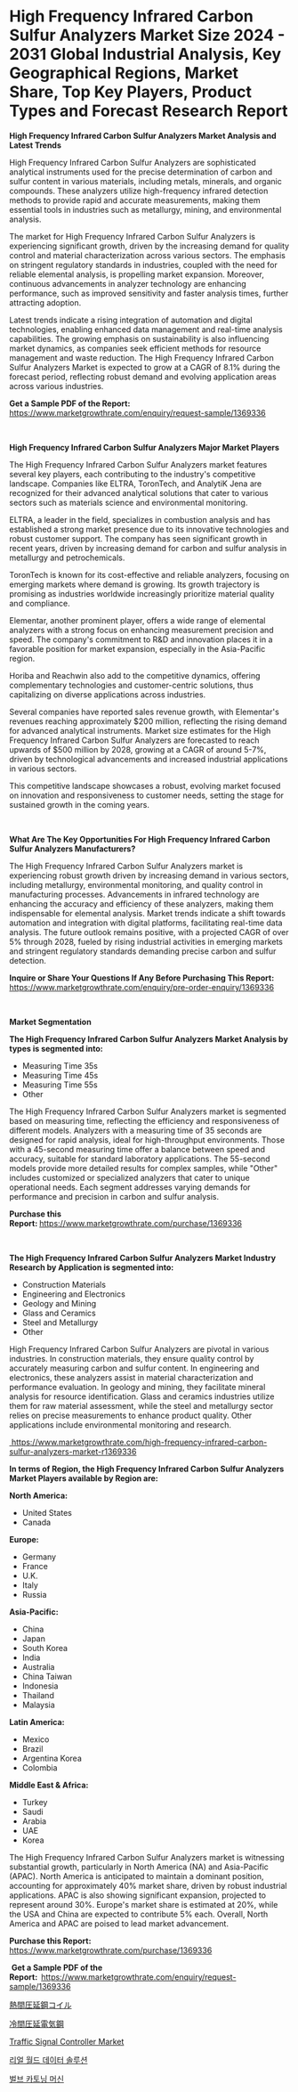 <p><h1>High Frequency Infrared Carbon Sulfur Analyzers Market Size 2024 - 2031 Global Industrial Analysis, Key Geographical Regions, Market Share, Top Key Players, Product Types and Forecast Research Report</h1></p><p><strong>High Frequency Infrared Carbon Sulfur Analyzers Market Analysis and Latest Trends</strong></p>
<p><p>High Frequency Infrared Carbon Sulfur Analyzers are sophisticated analytical instruments used for the precise determination of carbon and sulfur content in various materials, including metals, minerals, and organic compounds. These analyzers utilize high-frequency infrared detection methods to provide rapid and accurate measurements, making them essential tools in industries such as metallurgy, mining, and environmental analysis.</p><p>The market for High Frequency Infrared Carbon Sulfur Analyzers is experiencing significant growth, driven by the increasing demand for quality control and material characterization across various sectors. The emphasis on stringent regulatory standards in industries, coupled with the need for reliable elemental analysis, is propelling market expansion. Moreover, continuous advancements in analyzer technology are enhancing performance, such as improved sensitivity and faster analysis times, further attracting adoption.</p><p>Latest trends indicate a rising integration of automation and digital technologies, enabling enhanced data management and real-time analysis capabilities. The growing emphasis on sustainability is also influencing market dynamics, as companies seek efficient methods for resource management and waste reduction. The High Frequency Infrared Carbon Sulfur Analyzers Market is expected to grow at a CAGR of 8.1% during the forecast period, reflecting robust demand and evolving application areas across various industries.</p></p>
<p><strong>Get a Sample PDF of the Report:&nbsp;</strong> <a href="https://www.marketgrowthrate.com/enquiry/request-sample/1369336">https://www.marketgrowthrate.com/enquiry/request-sample/1369336</a></p>
<p>&nbsp;</p>
<p><strong>High Frequency Infrared Carbon Sulfur Analyzers Major Market Players</strong></p>
<p><p>The High Frequency Infrared Carbon Sulfur Analyzers market features several key players, each contributing to the industry's competitive landscape. Companies like ELTRA, ToronTech, and AnalytiK Jena are recognized for their advanced analytical solutions that cater to various sectors such as materials science and environmental monitoring.</p><p>ELTRA, a leader in the field, specializes in combustion analysis and has established a strong market presence due to its innovative technologies and robust customer support. The company has seen significant growth in recent years, driven by increasing demand for carbon and sulfur analysis in metallurgy and petrochemicals.</p><p>ToronTech is known for its cost-effective and reliable analyzers, focusing on emerging markets where demand is growing. Its growth trajectory is promising as industries worldwide increasingly prioritize material quality and compliance.</p><p>Elementar, another prominent player, offers a wide range of elemental analyzers with a strong focus on enhancing measurement precision and speed. The company's commitment to R&D and innovation places it in a favorable position for market expansion, especially in the Asia-Pacific region.</p><p>Horiba and Reachwin also add to the competitive dynamics, offering complementary technologies and customer-centric solutions, thus capitalizing on diverse applications across industries.</p><p>Several companies have reported sales revenue growth, with Elementar's revenues reaching approximately $200 million, reflecting the rising demand for advanced analytical instruments. Market size estimates for the High Frequency Infrared Carbon Sulfur Analyzers are forecasted to reach upwards of $500 million by 2028, growing at a CAGR of around 5-7%, driven by technological advancements and increased industrial applications in various sectors.</p><p>This competitive landscape showcases a robust, evolving market focused on innovation and responsiveness to customer needs, setting the stage for sustained growth in the coming years.</p></p>
<p>&nbsp;</p>
<p><strong>What Are The Key Opportunities For High Frequency Infrared Carbon Sulfur Analyzers Manufacturers?</strong></p>
<p><p>The High Frequency Infrared Carbon Sulfur Analyzers market is experiencing robust growth driven by increasing demand in various sectors, including metallurgy, environmental monitoring, and quality control in manufacturing processes. Advancements in infrared technology are enhancing the accuracy and efficiency of these analyzers, making them indispensable for elemental analysis. Market trends indicate a shift towards automation and integration with digital platforms, facilitating real-time data analysis. The future outlook remains positive, with a projected CAGR of over 5% through 2028, fueled by rising industrial activities in emerging markets and stringent regulatory standards demanding precise carbon and sulfur detection.</p></p>
<p><strong>Inquire or Share Your Questions If Any Before Purchasing This Report:</strong> <a href="https://www.marketgrowthrate.com/enquiry/pre-order-enquiry/1369336">https://www.marketgrowthrate.com/enquiry/pre-order-enquiry/1369336</a></p>
<p>&nbsp;</p>
<p><strong>Market Segmentation</strong></p>
<p><strong>The High Frequency Infrared Carbon Sulfur Analyzers Market Analysis by types is segmented into:</strong></p>
<p><ul><li>Measuring Time 35s</li><li>Measuring Time 45s</li><li>Measuring Time 55s</li><li>Other</li></ul></p>
<p><p>The High Frequency Infrared Carbon Sulfur Analyzers market is segmented based on measuring time, reflecting the efficiency and responsiveness of different models. Analyzers with a measuring time of 35 seconds are designed for rapid analysis, ideal for high-throughput environments. Those with a 45-second measuring time offer a balance between speed and accuracy, suitable for standard laboratory applications. The 55-second models provide more detailed results for complex samples, while "Other" includes customized or specialized analyzers that cater to unique operational needs. Each segment addresses varying demands for performance and precision in carbon and sulfur analysis.</p></p>
<p><strong>Purchase this Report:&nbsp;</strong><a href="https://www.marketgrowthrate.com/purchase/1369336">https://www.marketgrowthrate.com/purchase/1369336</a></p>
<p>&nbsp;</p>
<p><strong>The High Frequency Infrared Carbon Sulfur Analyzers Market Industry Research by Application is segmented into:</strong></p>
<p><ul><li>Construction Materials</li><li>Engineering and Electronics</li><li>Geology and Mining</li><li>Glass and Ceramics</li><li>Steel and Metallurgy</li><li>Other</li></ul></p>
<p><p>High Frequency Infrared Carbon Sulfur Analyzers are pivotal in various industries. In construction materials, they ensure quality control by accurately measuring carbon and sulfur content. In engineering and electronics, these analyzers assist in material characterization and performance evaluation. In geology and mining, they facilitate mineral analysis for resource identification. Glass and ceramics industries utilize them for raw material assessment, while the steel and metallurgy sector relies on precise measurements to enhance product quality. Other applications include environmental monitoring and research.</p></p>
<p><a href="https://www.marketgrowthrate.com/high-frequency-infrared-carbon-sulfur-analyzers-market-r1369336">&nbsp;https://www.marketgrowthrate.com/high-frequency-infrared-carbon-sulfur-analyzers-market-r1369336</a></p>
<p><strong>In terms of Region, the High Frequency Infrared Carbon Sulfur Analyzers Market Players available by Region are:</strong></p>
<p>
    <p> <strong> North America: </strong>
        <ul>
            <li>United States</li>
            <li>Canada</li>
        </ul>
        </p> 
    <p> <strong> Europe: </strong>
        <ul>
            <li>Germany</li>
            <li>France</li>
            <li>U.K.</li>
            <li>Italy</li>
            <li>Russia</li>
        </ul>
        </p> 
    <p> <strong> Asia-Pacific: </strong>
        <ul>
            <li>China</li>
            <li>Japan</li>
            <li>South Korea</li>
            <li>India</li>
            <li>Australia</li>
            <li>China Taiwan</li>
            <li>Indonesia</li>
            <li>Thailand</li>
            <li>Malaysia</li>
        </ul>
        </p> 
    <p> <strong> Latin America: </strong>
        <ul>
            <li>Mexico</li>
            <li>Brazil</li>
            <li>Argentina Korea</li>
            <li>Colombia</li>
        </ul>
        </p> 
    <p> <strong> Middle East & Africa: </strong>
        <ul>
            <li>Turkey</li>
            <li>Saudi</li>
            <li>Arabia</li>
            <li>UAE</li>
            <li>Korea</li>
        </ul>
    </p>
    </p>
<p><p>The High Frequency Infrared Carbon Sulfur Analyzers market is witnessing substantial growth, particularly in North America (NA) and Asia-Pacific (APAC). North America is anticipated to maintain a dominant position, accounting for approximately 40% market share, driven by robust industrial applications. APAC is also showing significant expansion, projected to represent around 30%. Europe's market share is estimated at 20%, while the USA and China are expected to contribute 5% each. Overall, North America and APAC are poised to lead market advancement.</p></p>
<p><strong>Purchase this Report: </strong><a href="https://www.marketgrowthrate.com/purchase/1369336">https://www.marketgrowthrate.com/purchase/1369336</a></p>
<p>&nbsp;<strong>Get a Sample PDF of the Report:&nbsp;&nbsp;</strong><a href="https://www.marketgrowthrate.com/enquiry/request-sample/1369336">https://www.marketgrowthrate.com/enquiry/request-sample/1369336</a></p>
<p><strong></strong></p>
<p><p><a href="https://medium.com/@raap8632/%E3%82%B0%E3%83%AD%E3%83%BC%E3%83%90%E3%83%AB%E7%86%B1%E5%BB%B6%E9%8B%BC%E3%82%B3%E3%82%A4%E3%83%AB%E5%B8%82%E5%A0%B4%E3%82%BB%E3%82%AF%E3%82%BF%E3%83%BC-2024-2031-%E5%B8%82%E5%A0%B4%E6%8C%87%E6%A8%99%E3%81%A8%E5%B8%82%E5%A0%B4%E6%88%A6%E7%95%A5%E7%9A%84%E3%82%A4%E3%83%B3%E3%82%B5%E3%82%A4%E3%83%88-2cebcf5da195">熱間圧延鋼コイル</a></p><p><a href="https://medium.com/@raap8632/%E3%82%B0%E3%83%AD%E3%83%BC%E3%83%90%E3%83%AB%E5%86%B7%E9%96%93%E5%9C%A7%E5%BB%B6%E9%9B%BB%E7%A3%81%E9%8B%BC%E5%B8%82%E5%A0%B4%E3%81%AE%E6%A9%9F%E4%BC%9A%E3%81%A8%E5%B8%82%E5%A0%B4%E8%AA%B2%E9%A1%8C-2024%E5%B9%B4-2031%E5%B9%B4-2f302e475aaa?postPublishedType=repub">冷間圧延電気鋼</a></p><p><a href="https://www.linkedin.com/pulse/traffic-signal-controller-market-research-report-exploring-size-oadtf?trackingId=JLHWyShjRgOtw8agqmLpaQ%3D%3D">Traffic Signal Controller Market</a></p><p><a href="https://medium.com/@scothall80/%EC%8B%A4%EC%A0%9C-%EB%8D%B0%EC%9D%B4%ED%84%B0-%EC%86%94%EB%A3%A8%EC%85%98-%EC%8B%9C%EC%9E%A5-%EB%8F%99%ED%96%A5-%EB%B0%8F-%EB%B6%84%EC%84%9D-%EB%AF%B8%EB%9E%98-%EC%84%B1%EC%9E%A5%EC%9D%98-%EA%B8%B0%ED%9A%8C%EC%99%80-%EB%8F%84%EC%A0%84-%EA%B3%BC%EC%A0%9C-2024-2031-f3619e76b5c2?postPublishedType=repub">리얼 월드 데이터 솔루션</a></p><p><a href="https://medium.com/@scothall80/%EA%B8%80%EB%A1%9C%EB%B2%8C-%EC%A0%84%EA%B5%AC-%ED%8F%AC%EC%9E%A5-%EA%B8%B0%EA%B3%84-%EC%8B%9C%EC%9E%A5%EC%9D%98-%ED%96%A5%ED%9B%84-%ED%8A%B8%EB%A0%8C%EB%93%9C-2024%EB%85%84%EB%B6%80%ED%84%B0-2031%EB%85%84%EA%B9%8C%EC%A7%80%EC%9D%98-%EC%8B%9C%EC%9E%A5-%ED%86%B5%EC%B0%B0%EB%A0%A5-%EB%B0%8F-%EB%B6%84%EC%84%9D-119%ED%8E%98%EC%9D%B4%EC%A7%80-51ff140c06a5?postPublishedType=repub">벌브 카토닝 머신</a></p></p>
